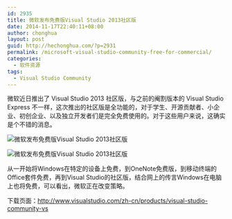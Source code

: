 ```yaml
---
id: 2935
title: 微软发布免费版Visual Studio 2013社区版
date: 2014-11-17T22:40:11+08:00
author: chonghua
layout: post
guid: http://hechonghua.com/?p=2931
permalink: /microsoft-visual-studio-community-free-for-commercial/
categories:
  - 软件资源
tags:
  - Visual Studio Community
---
```

微软近日推出了 Visual Studio 2013 社区版，与之前的阉割版本的 Visual Studio Express 不一样，这次推出的社区版是全功能的，对于学生、开源贡献者、小企业、初创企业、以及独立开发者们是完全免费使用的。对于这些用户来说，这确实是个不错的消息。

<!--more-->

![微软发布免费版Visual Studio 2013社区版](http://chonghua-1251666171.cos.ap-shanghai.myqcloud.com/vsc.png) 

![微软发布免费版Visual Studio 2013社区版](http://chonghua-1251666171.cos.ap-shanghai.myqcloud.com/vsc1.png) 

从一开始将Windows在特定的设备上免费，到OneNote免费版，到移动终端的Office套件免费，再到Visual Studio的社区版，结合网上的传言Windows在电脑上也将免费，可以看出，微软正在改变策略。

下载页面：<a title="http://www.visualstudio.com/zh-cn/products/visual-studio-community-vs" href="http://www.visualstudio.com/zh-cn/products/visual-studio-community-vs" target="_blank">http://www.visualstudio.com/zh-cn/products/visual-studio-community-vs</a>